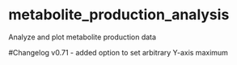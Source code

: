# metabolite_production_analysis
Analyze and plot metabolite production data

#Changelog
v0.71 - added option to set arbitrary Y-axis maximum
